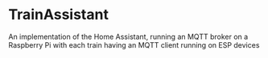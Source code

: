 # TrainAssistant
An implementation of the Home Assistant, running an MQTT broker on a Raspberry Pi with each train having an MQTT client running on ESP devices
